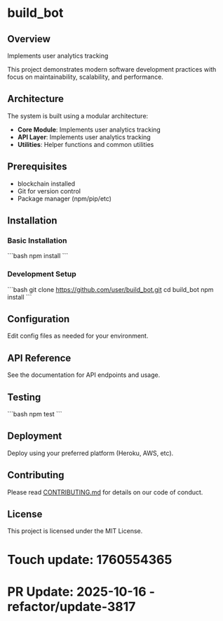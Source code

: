 # build_bot

## Overview

Implements user analytics tracking

This project demonstrates modern software development practices with focus on maintainability, scalability, and performance.

## Architecture

The system is built using a modular architecture:

- **Core Module**: Implements user analytics tracking
- **API Layer**: Implements user analytics tracking
- **Utilities**: Helper functions and common utilities

## Prerequisites

- blockchain installed
- Git for version control
- Package manager (npm/pip/etc)

## Installation

### Basic Installation

\`\`\`bash
npm install
\`\`\`

### Development Setup

\`\`\`bash
git clone https://github.com/user/build_bot.git
cd build_bot
npm install
\`\`\`

## Configuration

Edit config files as needed for your environment.

## API Reference

See the documentation for API endpoints and usage.

## Testing

\`\`\`bash
npm test
\`\`\`

## Deployment

Deploy using your preferred platform (Heroku, AWS, etc).

## Contributing

Please read [CONTRIBUTING.md](CONTRIBUTING.md) for details on our code of conduct.

## License

This project is licensed under the MIT License.

# Touch update: 1760554365

# PR Update: 2025-10-16 - refactor/update-3817
